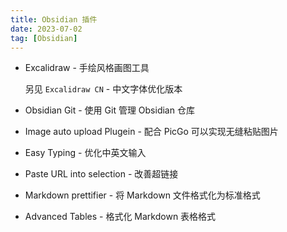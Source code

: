 ```yaml
---
title: Obsidian 插件
date: 2023-07-02
tag: [Obsidian]
---
```


- Excalidraw - 手绘风格画图工具

  另见 `Excalidraw CN` - 中文字体优化版本

- Obsidian Git - 使用 Git 管理 Obsidian 仓库

- Image auto upload Plugein - 配合 PicGo 可以实现无缝粘贴图片

- Easy Typing - 优化中英文输入

- Paste URL into selection - 改善超链接

- Markdown prettifier - 将 Markdown 文件格式化为标准格式

- Advanced Tables - 格式化 Markdown 表格格式

